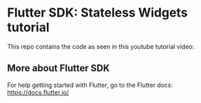 # Flutter SDK: Stateless Widgets tutorial

This repo contains the code as seen in this youtube tutorial video: 

## More about Flutter SDK
For help getting started with Flutter, go to the Flutter docs: https://docs.flutter.io/
